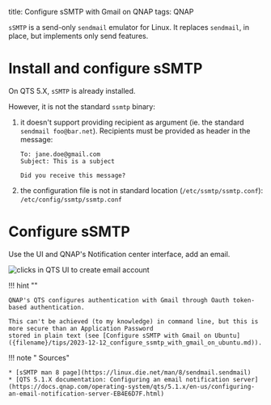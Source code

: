 title: Configure sSMTP with Gmail on QNAP
tags: QNAP

`sSMTP` is a send-only `sendmail` emulator for Linux. It replaces `sendmail`, in place, but implements only send features.

# Install and configure sSMTP

On QTS 5.X, `sSMTP` is already installed.

However, it is not the standard `ssmtp` binary: 

1. it doesn't support providing recipient as argument (ie. the standard `sendmail foo@bar.net`). Recipients must be provided as header in the message:
	```
	To: jane.doe@gmail.com
	Subject: This is a subject

	Did you receive this message?
	```
2. the configuration file is not in standard location (`/etc/ssmtp/ssmtp.conf`): `/etc/config/ssmtp/ssmtp.conf` 


# Configure sSMTP

Use the UI and QNAP's Notification center interface, add an email.

![clicks in QTS UI to create email account]({static}/images/2023-12-14_configure_ssmtp_with_gmail_on_qnap/screenshot_config_ssmtp_in_qnap.jpg)

!!! hint ""

	QNAP's QTS configures authentication with Gmail through Oauth token-based authentication.
	
	This can't be achieved (to my knowledge) in command line, but this is more secure than an Application Password
	stored in plain text (see [Configure sSMTP with Gmail on Ubuntu]({filename}/tips/2023-12-12_configure_ssmtp_with_gmail_on_ubuntu.md)).


!!! note " Sources"

    * [sSMTP man 8 page](https://linux.die.net/man/8/sendmail.sendmail)
	* [QTS 5.1.X documentation: Configuring an email notification server](https://docs.qnap.com/operating-system/qts/5.1.x/en-us/configuring-an-email-notification-server-EB4E6D7F.html)